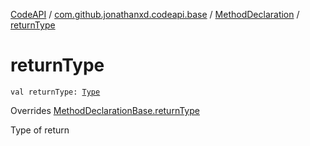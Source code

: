 [CodeAPI](../../index.md) / [com.github.jonathanxd.codeapi.base](../index.md) / [MethodDeclaration](index.md) / [returnType](.)

# returnType

`val returnType: `[`Type`](http://docs.oracle.com/javase/6/docs/api/java/lang/reflect/Type.html)

Overrides [MethodDeclarationBase.returnType](../-method-declaration-base/return-type.md)

Type of return


